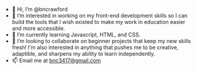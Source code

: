 - 👋 Hi, I’m @bncrawford
- 👀 I’m interested in working on my front-end development skills so I can build the tools that I wish existed to make my work in education easier and more accessible.
- 🌱 I’m currently learning Javascript, HTML, and CSS.
- 💞️ I’m looking to collaborate on beginner projects that keep my new skills fresh! I'm also interested in anything that pushes me to be creative, adaptible, and sharpens my ability to learn independently.
- 📫 Email me at bnc3417@gmail.com

<!---
bncrawford/bncrawford is a ✨ special ✨ repository because its `README.md` (this file) appears on your GitHub profile.
You can click the Preview link to take a look at your changes.
--->
